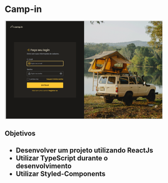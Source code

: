 <h1>Camp-in</h1>
<img src="camp-in/src/assets/camp-in.png"/>
<h2>Objetivos<h2>
  <ul>
    <li>Desenvolver um projeto utilizando ReactJs</li>
    <li>Utilizar TypeScript durante o desenvolvimento</li>
    <li>Utilizar Styled-Components</li>
  </ul>
